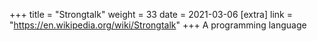 +++
title = "Strongtalk"
weight = 33
date = 2021-03-06
[extra]
link = "https://en.wikipedia.org/wiki/Strongtalk"
+++
A programming language

